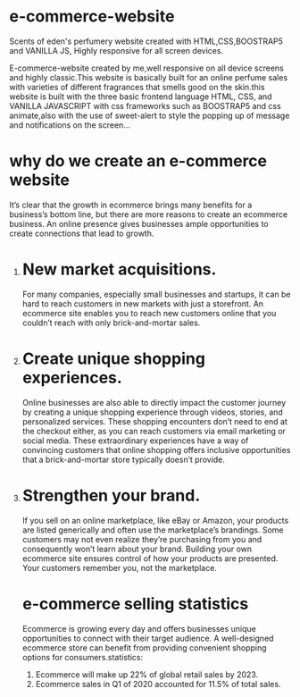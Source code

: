# e-commerce-website
Scents of eden's perfumery website created with HTML,CSS,BOOSTRAP5 and VANILLA JS, Highly responsive for all screen devices.

E-commerce-website created by me,well responsive on all device screens and highly classic.This website is basically built for an online perfume sales with varieties of different fragrances that smells good on the skin.this website is built with the three basic frontend language HTML, CSS, and VANILLA JAVASCRIPT with css frameworks such as BOOSTRAP5 and css animate,also with the use of sweet-alert to style the popping up of message and notifications on the screen...

# why do we create an e-commerce website

It’s clear that the growth in ecommerce brings many benefits for a business’s bottom line, but there are more reasons to create an ecommerce business. An online presence gives businesses ample opportunities to create connections that lead to growth.

1. # New market acquisitions.
   For many companies, especially small businesses and startups, it can be hard to reach customers in new markets with just a storefront. An ecommerce site enables you to reach new customers online that you couldn’t reach with only brick-and-mortar sales.
   
2. # Create unique shopping experiences.
   Online businesses are also able to directly impact the customer journey by creating a unique shopping experience through videos, stories, and personalized services. These shopping encounters don’t need to end at the checkout either, as you can reach customers via email marketing or social media. These extraordinary experiences have a way of convincing customers that online shopping offers inclusive opportunities that a brick-and-mortar store typically doesn’t provide.
   
3. # Strengthen your brand.
   If you sell on an online marketplace, like eBay or Amazon, your products are listed generically and often use the marketplace’s brandings. Some customers may not even realize they’re purchasing from you and consequently won’t learn about your brand. Building your own ecommerce site ensures control of how your products are presented. Your customers remember you, not the marketplace.

   # e-commerce selling statistics
    Ecommerce is growing every day and offers businesses unique opportunities to connect with their target audience. A well-designed ecommerce store can benefit from providing convenient shopping options for consumers.statistics:

   1. Ecommerce will make up 22% of global retail sales by 2023.
   2. Ecommerce sales in Q1 of 2020 accounted for 11.5% of total sales.

    
   
